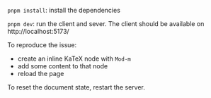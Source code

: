 `pnpm install`: install the dependencies

`pnpm dev`: run the client and sever. The client should be available on http://localhost:5173/

To reproduce the issue:
- create an inline KaTeX node with `Mod-m`
- add some content to that node
- reload the page

To reset the document state, restart the server.
